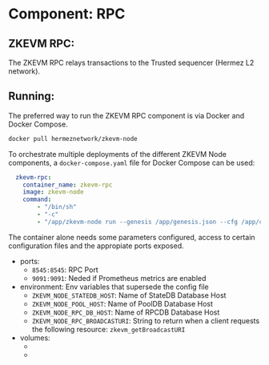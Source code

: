 # Component: RPC

## ZKEVM RPC:

The ZKEVM RPC relays transactions to the Trusted sequencer (Hermez L2 network).


## Running:

The preferred way to run the ZKEVM RPC component is via Docker and Docker Compose.

```bash
docker pull hermeznetwork/zkevm-node
```

To orchestrate multiple deployments of the different ZKEVM Node components, a `docker-compose.yaml` file for Docker Compose can be used:

```yaml
  zkevm-rpc:
    container_name: zkevm-rpc
    image: zkevm-node
	command:
		- "/bin/sh"
		- "-c"
		- "/app/zkevm-node run --genesis /app/genesis.json --cfg /app/config.toml --components rpc"
```

The container alone needs some parameters configured, access to certain configuration files and the appropiate ports exposed.

- ports:
	- `8545:8545`: RPC Port
	- `9091:9091`: Neded if Prometheus metrics are enabled
- environment: Env variables that supersede the config file
	- `ZKEVM_NODE_STATEDB_HOST`: Name of StateDB Database Host
	- `ZKEVM_NODE_POOL_HOST`: Name of PoolDB Database Host 
	- `ZKEVM_NODE_RPC_DB_HOST`: Name of RPCDB Database Host
	- `ZKEVM_NODE_RPC_BROADCASTURI`: String to return when a client requests the following resource: `zkevm_getBroadcastURI`
- volumes:
	- [your config.toml file]:/app/config.toml
	- [your genesis file]:/app/genesis.json
